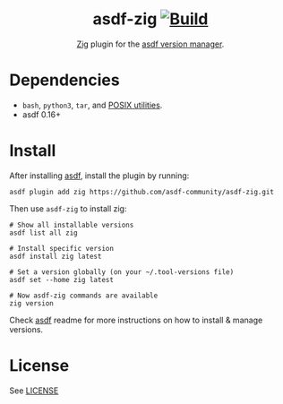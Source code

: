 <div align="center">

# asdf-zig [![Build](https://github.com/asdf-community/asdf-zig/actions/workflows/build.yml/badge.svg)](https://github.com/asdf-community/asdf-zig/actions/workflows/build.yml)

[Zig](http://ziglang.org/) plugin for the [asdf version manager](https://asdf-vm.com).

</div>

# Dependencies

- `bash`, `python3`, `tar`, and [POSIX utilities](https://pubs.opengroup.org/onlinepubs/9699919799/idx/utilities.html).
- asdf 0.16+

# Install

After installing [asdf](https://asdf-vm.com/guide/getting-started.html), install the plugin by running:

```shell
asdf plugin add zig https://github.com/asdf-community/asdf-zig.git
```

Then use `asdf-zig` to install zig:

```shell
# Show all installable versions
asdf list all zig

# Install specific version
asdf install zig latest

# Set a version globally (on your ~/.tool-versions file)
asdf set --home zig latest

# Now asdf-zig commands are available
zig version
```

Check [asdf](https://github.com/asdf-vm/asdf) readme for more instructions on how to
install & manage versions.

# License

See [LICENSE](LICENSE)
